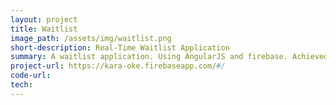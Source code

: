 ```yaml
---
layout: project
title: Waitlist
image_path: /assets/img/waitlist.png
short-description: Real-Time Waitlist Application
summary: A waitlist application. Using AngularJS and firebase. Achieved 3-way data binding for a fluid experience between multiple devices. No refresh necessary.
project-url: https://kara-oke.firebaseapp.com/#/
code-url:
tech:
---
```


